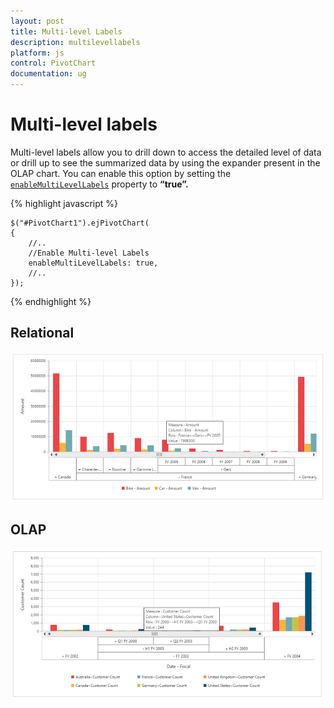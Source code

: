 ```yaml
---
layout: post
title: Multi-level Labels
description: multilevellabels
platform: js
control: PivotChart
documentation: ug
---
```


# Multi-level labels

Multi-level labels allow you to drill down to access the detailed level of data or drill up to see the summarized data by using the expander present in the OLAP chart. You can enable this option by setting the [`enableMultiLevelLabels`](/api/js/ejchart#members:enableMultiLevelLabels) property to **“true”.**

{% highlight javascript %}

    $("#PivotChart1").ejPivotChart(
    {
        //..
        //Enable Multi-level Labels
        enableMultiLevelLabels: true,
        //..
    });
{% endhighlight %}


## Relational

![](MultiLevelLabels_images/relational.png)

## OLAP

![](MultiLevelLabels_images/olap.png)

